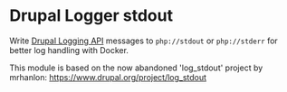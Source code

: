 # Drupal Logger stdout

Write [Drupal Logging API][1] messages to `php://stdout` or `php://stderr` for better log handling with Docker.

This module is based on the now abandoned 'log_stdout' project by mrhanlon: https://www.drupal.org/project/log_stdout

[1]: https://www.drupal.org/node/2595985

